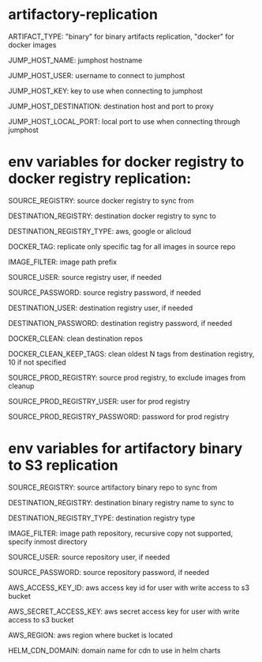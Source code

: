 # artifactory-replication

ARTIFACT_TYPE: "binary" for binary artifacts replication, "docker" for docker images

JUMP_HOST_NAME: jumphost hostname

JUMP_HOST_USER: username to connect to jumphost

JUMP_HOST_KEY: key to use when connecting to jumphost

JUMP_HOST_DESTINATION: destination host and port to proxy

JUMP_HOST_LOCAL_PORT: local port to use when connecting through jumphost

# env variables for docker registry to docker registry replication:

SOURCE_REGISTRY: source docker registry to sync from

DESTINATION_REGISTRY: destination docker registry to sync to

DESTINATION_REGISTRY_TYPE: aws, google or alicloud

DOCKER_TAG: replicate only specific tag for all images in source repo

IMAGE_FILTER: image path prefix

SOURCE_USER: source registry user, if needed

SOURCE_PASSWORD: source registry password, if needed

DESTINATION_USER: destination registry user, if needed

DESTINATION_PASSWORD: destination registry password, if needed

DOCKER_CLEAN: clean destination repos

DOCKER_CLEAN_KEEP_TAGS: clean oldest N tags from destination registry, 10 if not specified

SOURCE_PROD_REGISTRY: source prod registry, to exclude images from cleanup

SOURCE_PROD_REGISTRY_USER: user for prod registry

SOURCE_PROD_REGISTRY_PASSWORD: password for prod registry


# env variables for artifactory binary to S3 replication

SOURCE_REGISTRY: source artifactory binary repo to sync from

DESTINATION_REGISTRY: destination binary registry name to sync to

DESTINATION_REGISTRY_TYPE: destination registry type

IMAGE_FILTER: image path repository, recursive copy not supported, specify inmost directory

SOURCE_USER: source repository user, if needed

SOURCE_PASSWORD: source repository password, if needed

AWS_ACCESS_KEY_ID: aws access key id for user with write access to s3 bucket

AWS_SECRET_ACCESS_KEY: aws secret access key for user with write access to s3 bucket

AWS_REGION: aws region where bucket is located

HELM_CDN_DOMAIN: domain name for cdn to use in helm charts